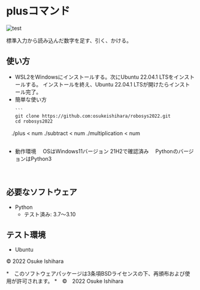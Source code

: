 # plusコマンド
![test](https://github.com/osukeishihara/robosys2022/actions/workflows/test.yml/badge.svg)

標準入力から読み込んだ数字を足す、引く、かける。

## 使い方
* WSL2をWindowsにインストールする。次にUbuntu 22.04.1 LTSをインストールする。
  インストールを終え、Ubuntu 22.04.1 LTSが開けたらインストール完了。
* 簡単な使い方
   ````
   ```
   git clone https://github.com:osukeishihara/robosys2022.git
   cd robosys2022
 　./plus < num
    ./subtract < num
    ./multiplication < num 
   ```
   ````
* 動作環境
　OSはWindows11バージョン 21H2で確認済み
　PythonのバージョンはPython3

　


## 必要なソフトウェア
* Python
  * テスト済み: 3.7～3.10

## テスト環境
* Ubuntu

© 2022 Osuke Ishihara


















*　このソフトウェアパッケージは3条項BSDライセンスの下、再頒布および使用が許可されます。
*　©　2022 Osuke Ishihara
